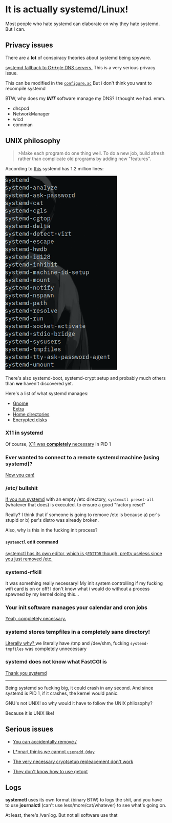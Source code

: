 # It is actually systemd/Linux!

Most people who hate systemd can elaborate on why they hate
systemd. But I can.

## Privacy issues

There are a **lot** of conspiracy theories about systemd being spyware.

[systemd fallback to G\*\*gle DNS
servers.](https://isc.sans.edu/forums/diary/Systemd+Could+Fallback+to+Google+DNS/22516/) This is a very serious privacy issue.

This can be modified in the [`configure.ac`](https://github.com/systemd/systemd/blob/a083537e5d11bce68639c492eda33a7fe997d142/configure.ac#L1305) But i don't think you want to recompile systemd

BTW, why does my ***INIT*** software manage my DNS? I thought we had. emm.

* dhcpcd
* NetworkManager
* wicd
* connman

## UNIX philosophy

>\>Make each program do one thing well. To do a new job, build afresh
>rather than complicate old programs by adding new "features".

According to
[this](https://linux.slashdot.org/story/19/05/25/0538206/systemd-now-has-more-than-12-million-lines-of-code)
systemd has 1.2 million lines:


![What in the actual hell](/systemd.png)

There's also systemd-boot, systemd-crypt setup and probably much others
than **we** haven't discovered yet.

Here's a list of what systemd manages:

* [Gnome](https://blogs.gnome.org/benzea/2019/10/01/gnome-3-34-is-now-managed-using-systemd/)  
[Extra](https://github.com/dantrell/gentoo-project-gnome-without-systemd)
* [Home directories](https://www.howtogeek.com/673018/systemd-will-change-how-your-linux-home-directory-works/)
* [Encrypted disks](https://manpages.debian.org/jessie/systemd/systemd-cryptsetup-generator.8.en.html)

### X11 in systemd

Of course, [X11 was **completely**
necessary](https://cgit.freedesktop.org/systemd/systemd/tree/NEWS?id=2d1ca11270e66777c90a449096203afebc37ec9c#n783)
in PID 1

### Ever wanted to connect to a remote systemd machine (using systemd)?

[Now you
can!](https://cgit.freedesktop.org/systemd/systemd/tree/NEWS?id=2d1ca11270e66777c90a449096203afebc37ec9c#n1500)

### /etc/ bullshit

[If you run
systemd](https://cgit.freedesktop.org/systemd/systemd/tree/NEWS?id=2d1ca11270e66777c90a449096203afebc37ec9c#n1401)
with an empty /etc directory, `systemctl preset-all` (whatever that
does) is executed. to ensure a good "factory reset"

Really? I think that if someone is going to remove /etc is because a)
per's stupid or b) per's distro was already broken.

Also, why is this in the fucking init process? 

#### `systemctl` edit command
[systemctl has its own editor, which is `$EDITOR` though, pretty useless since you just removed /etc.](https://cgit.freedesktop.org/systemd/systemd/tree/NEWS?id=2d1ca11270e66777c90a449096203afebc37ec9c#n689) 
	
### systemd-rfkill
It was something really necessary! My init system controlling if my
fucking wifi card is on or off! I don't know what i would do without a
process spawned by my kernel doing this...

### Your init software manages your calendar and cron jobs

[Yeah, completely
necessary.](https://cgit.freedesktop.org/systemd/systemd/tree/NEWS?id=2d1ca11270e66777c90a449096203afebc37ec9c#n1044)

### systemd stores tempfiles in a completely sane directory!
[Literally why?
](https://cgit.freedesktop.org/systemd/systemd/tree/NEWS?id=2d1ca11270e66777c90a449096203afebc37ec9c#n1049)we
literally have /tmp and /dev/shm, fucking `systemd-tmpfiles` was completely unnecessary

### systemd does not know what FastCGI is

[Thank you systemd](https://cgit.freedesktop.org/systemd/systemd/tree/NEWS?id=2d1ca11270e66777c90a449096203afebc37ec9c#n166)

<hr> Being systemd so fucking big, it could crash in any second. And
since systemd is PID 1, if it crashes, the kernel would panic.

GNU's not UNIX! so why would it have to follow the UNIX philosophy?

Because it is UNIX like!

## Serious issues

* [You can accidentally remove /](https://github.com/systemd/systemd/issues/5644)

* [L\*nnart thinks we cannot `useradd 0day`](https://github.com/systemd/systemd/issues/6237)

* [The very necessary cryptsetup repleacement don't work](https://github.com/systemd/systemd/issues/6381)

* [They don't know how to use getopt](https://github.com/systemd/systemd/issues/1596)

## Logs

**systemctl** uses its own format (binary BTW) to logs the shit, and you have to
use **journalctl** (can't use less/more/cat/whatever) to see what's going on.

At least, there's /var/log. But not all software use that
